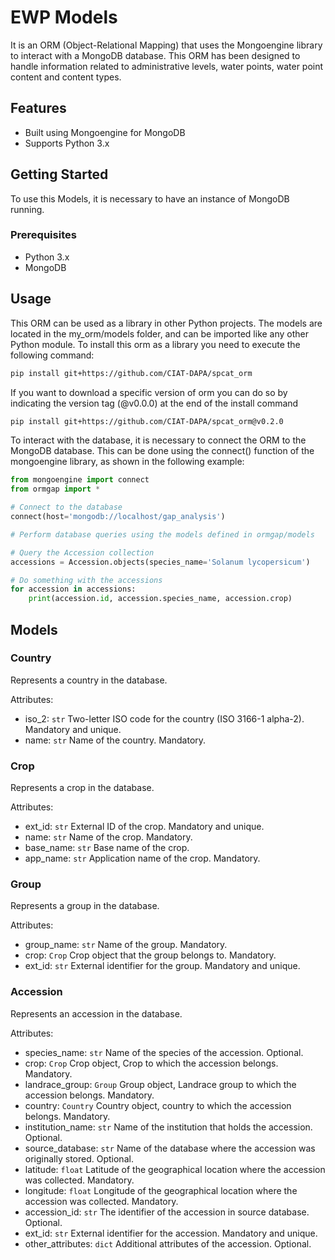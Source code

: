 # EWP Models


It is an ORM (Object-Relational Mapping) that uses the Mongoengine library to interact with a MongoDB database. This ORM has been designed to handle information related to administrative levels, water points, water point content and content types.

## Features

- Built using Mongoengine for MongoDB
- Supports Python 3.x

## Getting Started

To use this Models, it is necessary to have an instance of MongoDB running.

### Prerequisites

- Python 3.x
- MongoDB

## Usage


This ORM can be used as a library in other Python projects. The models are located in the my_orm/models folder, and can be imported like any other Python module. To install this orm as a library you need to execute the following command:

````bash
pip install git+https://github.com/CIAT-DAPA/spcat_orm
````

If you want to download a specific version of orm you can do so by indicating the version tag (@v0.0.0) at the end of the install command 

````bash
pip install git+https://github.com/CIAT-DAPA/spcat_orm@v0.2.0
````

To interact with the database, it is necessary to connect the ORM to the MongoDB database. This can be done using the connect() function of the mongoengine library, as shown in the following example:

```python
from mongoengine import connect
from ormgap import *

# Connect to the database
connect(host='mongodb://localhost/gap_analysis')

# Perform database queries using the models defined in ormgap/models

# Query the Accession collection
accessions = Accession.objects(species_name='Solanum lycopersicum')

# Do something with the accessions
for accession in accessions:
    print(accession.id, accession.species_name, accession.crop)
```
## Models

### Country

Represents a country in the database.

Attributes:

- iso_2: `str` Two-letter ISO code for the country (ISO 3166-1 alpha-2). Mandatory and unique.
- name: `str` Name of the country. Mandatory.

### Crop

Represents a crop in the database.

Attributes:

- ext_id: `str` External ID of the crop. Mandatory and unique.
- name: `str` Name of the crop. Mandatory.
- base_name: `str` Base name of the crop.
- app_name: `str` Application name of the crop. Mandatory.

### Group

Represents a group in the database.

Attributes:

- group_name: `str` Name of the group. Mandatory.
- crop: `Crop` Crop object that the group belongs to. Mandatory.
- ext_id: `str` External identifier for the group. Mandatory and unique.
    

### Accession

Represents an accession in the database.

Attributes:

- species_name: `str` Name of the species of the accession. Optional.
- crop: `Crop` Crop object, Crop to which the accession belongs. Mandatory.
- landrace_group: `Group` Group object, Landrace group to which the accession belongs. Mandatory.
- country: `Country` Country object, country to which the accession belongs. Mandatory.
- institution_name: `str` Name of the institution that holds the accession. Optional.
- source_database: `str` Name of the database where the accession was originally stored. Optional.
- latitude: `float` Latitude of the geographical location where the accession was collected. Mandatory.
- longitude: `float` Longitude of the geographical location where the accession was collected. Mandatory.
- accession_id: `str` The identifier of the accession in source database. Optional.
- ext_id: `str` External identifier for the accession. Mandatory and unique.
- other_attributes: `dict` Additional attributes of the accession. Optional.